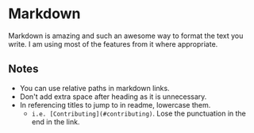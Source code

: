 # Markdown
Markdown is amazing and such an awesome way to format the text you write. I am using most of the features from it where appropriate.

## Notes
- You can use relative paths in markdown links.
- Don't add extra space after heading as it is unnecessary.
- In referencing titles to jump to in readme, lowercase them.
	- `i.e. [Contributing](#contributing)`. Lose the punctuation in the end in the link.